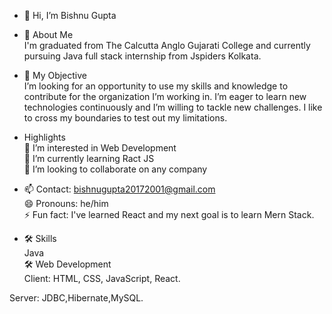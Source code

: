 - 👋 Hi,   I’m Bishnu Gupta
                                              

- 🚀 About Me  
I'm graduated from The Calcutta Anglo Gujarati College
and currently pursuing Java full stack internship
from Jspiders Kolkata. 

- 🚀 My Objective  
I’m looking for an opportunity to use
my skills and knowledge to contribute for
the organization I’m working in.   I’m eager to
learn new technologies continuously and I’m willing to tackle new 
challenges. I like to cross my boundaries to test out my limitations.

- Highlights  
👀 I’m interested in Web Development  
🌱 I’m currently learning Ract JS  
💞️ I’m looking to collaborate on any company  
- 📫 Contact: bishnugupta20172001@gmail.com  
😄 Pronouns: he/him  
⚡ Fun fact: I've learned React and my next goal is to learn Mern Stack.  
- 🛠 Skills  
Java  
🛠 Web Development  
Client: HTML, CSS, JavaScript, React.  

Server: JDBC,Hibernate,MySQL.

<!---
Bishnu-github/Bishnu-github is a ✨ special ✨ repository because its `README.md` (this file) appears on your GitHub profile.
You can click the Preview link to take a look at your changes.
--->

